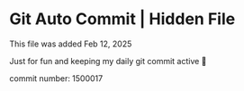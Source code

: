 # Git Auto Commit | Hidden File

This file was added Feb 12, 2025

Just for fun and keeping my daily git commit active 🤪

commit number: 1500017
